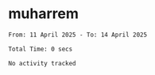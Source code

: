 # muharrem

<!--START_SECTION:waka-->

```txt
From: 11 April 2025 - To: 14 April 2025

Total Time: 0 secs

No activity tracked
```

<!--END_SECTION:waka-->

